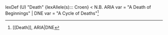 
lexDef (U) "Death" {lexAllele(s)::: Croen} < N.B. ARIA var = "A Death of Beginnings" | DNE var = "A Cycle of Deaths"[^DeathCroen]

[^DeathCroen]: [[Death]], ARIA|DNE
